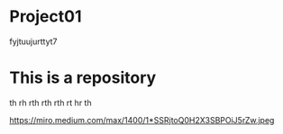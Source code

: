 # Project01
fyjtuujurttyt7


# This is a repository

th
rh
rth
rth
rth
rt
hr
th

https://miro.medium.com/max/1400/1*SSRjtoQ0H2X3SBPOiJ5rZw.jpeg
